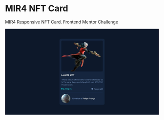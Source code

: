 # MIR4 NFT Card
MIR4 Responsive NFT Card. Frontend Mentor Challenge

<img src="https://github.com/felipefrranca/nft-card/blob/master/nftcard-img.jpeg" alt="nft card">
